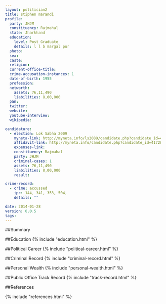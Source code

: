 ```yaml
---
layout: politician2
title: stiphen marandi
profile: 
  party: JHJM
  constituency: Rajmahal
  state: Jharkhand
  education: 
    level: Post Graduate
    details: l l b margal pur
  photo: 
  sex: 
  caste: 
  religion: 
  current-office-title: 
  crime-accusation-instances: 1
  date-of-birth: 1955
  profession: 
  networth: 
    assets: 76,11,490
    liabilities: 8,00,000
  pan: 
  twitter: 
  website: 
  youtube-interview: 
  wikipedia: 

candidature: 
  - election: Lok Sabha 2009
    myneta-link: http://myneta.info/ls2009/candidate.php?candidate_id=4172
    affidavit-link: http://myneta.info/candidate.php?candidate_id=4172&scan=original
    expenses-link: 
    constituency: Rajmahal 
    party: JHJM
    criminal-cases: 1
    assets: 76,11,490
    liabilities: 8,00,000
    result:  

crime-record: 
  - crime: accussed
    ipc: 144, 341, 353, 504,
    details: "" 

date: 2014-01-28
version: 0.0.5
tags: 
---
```

##Summary


##Education
{% include "education.html" %}


##Political Career
{% include "political-career.html" %}


##Criminal Record
{% include "criminal-record.html" %}


##Personal Wealth
{% include "personal-wealth.html" %}


##Public Office Track Record
{% include "track-record.html" %}


##References


{% include "references.html" %}